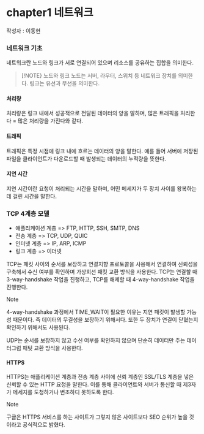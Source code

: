 # chapter1 네트워크

작성자 : 이동현

### 네트워크 기초

네트워크란 노드와 링크가 서로 연결되어 있으며 리소스를 공유하는 집합을 의미한다.

> [!NOTE} 노드와 링크
> 노드는 서버, 라우터, 스위치 등 네트워크 장치를 의미한다.
> 링크는 유선과 무선을 의미한다.

#### 처리량

처리량은 링크 내에서 성공적으로 전달된 데이터의 양을 말하며, 많은 트래픽을 처리한다 = 많은 처리량을 가진다와 같다.

#### 트래픽

트래픽은 특정 시점에 링크 내에 흐르는 데이터의 양을 말한다. 예를 들어 서버에 저장된 파일을 클라이언트가 다운로드할 때 발생되는 데이터의 누적량을 뜻한다.

#### 지연 시간

지연 시간이란 요청이 처리되는 시간을 말하며, 어떤 메세지가 두 장치 사이를 왕복하는데 걸린 시간을 말한다.

### TCP 4계층 모델

- 애플리케이션 계층 => FTP, HTTP, SSH, SMTP, DNS
- 전송 계층 => TCP, UDP, QUIC
- 인터넷 계층 => IP, ARP, ICMP
- 링크 계층 => 이더넷

TCP는 패킷 사이의 순서를 보장하고 연결지향 프로토콜을 사용해서 연결하여 신뢰성을 구축해서 수신 여부를 확인하며 가상회선 패킷 교환 방식을 사용한다. TCP는 연결할 때 3-way-handshake 작업을 진행하고, TCP를 해제할 때 4-way-handshake 작업을 진행한다.

> [!NOTE]
> 4-way-handshake 과정에서 TIME_WAIT이 필요한 이유는 지연 패킷이 발생할 가능성 때문이다. 즉 데이터의 무결성을 보장하기 위해서다. 또한 두 장치가 연결이 닫혔는지 확인하기 위해서도 사용된다.

UDP는 순서를 보장하지 않고 수신 여부를 확인하지 않으며 단순히 데이터만 주는 데이터그럼 패팃 교환 방식을 사용한다.

#### HTTPS

HTTPS는 애플리케이션 계층과 전송 계층 사이에 신뢰 계층인 SSL/TLS 계층을 넣은 신뢰할 수 있는 HTTP 요청을 말한다. 이를 통해 클라이언트와 서버가 통신할 때 제3자가 메세지를 도청하거나 변조하디 못하도록 한다.

> [!NOTE]
> 구글은 HTTPS 서비스를 하는 사이트가 그렇지 않은 사이트보다 SEO 순위가 높을 것이라고 공식적으로 밝혔다.
